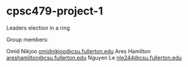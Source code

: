# cpsc479-project-1
Leaders election in a ring

Group members:

Omid Nikjoo omidnikjoo@csu.fullerton.edu
Ares Hamilton areshamilton@csu.fullerton.edu
Nguyen Le nle244@csu.fullerton.edu
